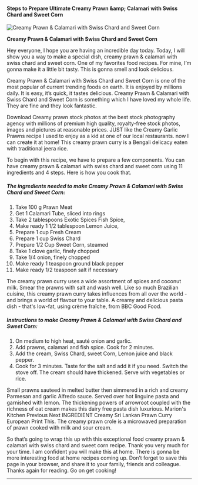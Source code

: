             

#### Steps to Prepare Ultimate Creamy Prawn &amp;amp; Calamari with Swiss Chard and Sweet Corn

![Creamy Prawn &amp; Calamari with Swiss Chard and Sweet Corn](https://img-global.cpcdn.com/recipes/66a4c735c6c37d0a/751x532cq70/creamy-prawn-calamari-with-swiss-chard-and-sweet-corn-recipe-main-photo.jpg)

**Creamy Prawn &amp; Calamari with Swiss Chard and Sweet Corn**

Hey everyone, I hope you are having an incredible day today. Today, I will show you a way to make a special dish, creamy prawn & calamari with swiss chard and sweet corn. One of my favorites food recipes. For mine, I’m gonna make it a little bit tasty. This is gonna smell and look delicious.

Creamy Prawn & Calamari with Swiss Chard and Sweet Corn is one of the most popular of current trending foods on earth. It is enjoyed by millions daily. It is easy, it’s quick, it tastes delicious. Creamy Prawn & Calamari with Swiss Chard and Sweet Corn is something which I have loved my whole life. They are fine and they look fantastic.

Download Creamy prawn stock photos at the best stock photography agency with millions of premium high quality, royalty-free stock photos, images and pictures at reasonable prices. JUST like the Creamy Garlic Prawns recipe I used to enjoy as a kid at one of our local restaurants. now I can create it at home! This creamy prawn curry is a Bengali delicacy eaten with traditional jeera rice.

To begin with this recipe, we have to prepare a few components. You can have creamy prawn & calamari with swiss chard and sweet corn using 11 ingredients and 4 steps. Here is how you cook that.

##### The ingredients needed to make Creamy Prawn & Calamari with Swiss Chard and Sweet Corn:

1.  Take 100 g Prawn Meat
2.  Get 1 Calamari Tube, sliced into rings
3.  Take 2 tablespoons Exotic Spices Fish Spice,
4.  Make ready 1 1/2 tablespoon Lemon Juice,
5.  Prepare 1 cup Fresh Cream
6.  Prepare 1 cup Swiss Chard
7.  Prepare 1/2 Cup Sweet Corn, steamed
8.  Take 1 clove garlic, finely chopped
9.  Take 1/4 onion, finely chopped
10.  Make ready 1 teaspoon ground black pepper
11.  Make ready 1/2 teaspoon salt if necessary

The creamy prawn curry uses a wide assortment of spices and coconut milk. Smear the prawns with salt and wash well. Like so much Brazilian cuisine, this creamy prawn curry takes influences from all over the world - and brings a world of flavour to your table. A creamy and delicious pasta dish - that's low-fat, using crème fraîche, from BBC Good Food.

##### Instructions to make Creamy Prawn & Calamari with Swiss Chard and Sweet Corn:

1.  On medium to high heat, sauté onion and garlic.
2.  Add prawns, calamari and fish spice. Cook for 2 minutes.
3.  Add the cream, Swiss Chard, sweet Corn, Lemon juice and black pepper.
4.  Cook for 3 minutes. Taste for the salt and add it if you need. Switch the stove off. The cream should have thickened. Serve with vegetables or rice.

Small prawns sauteed in melted butter then simmered in a rich and creamy Parmesan and garlic Alfredo sauce. Served over hot linguine pasta and garnished with lemon. The thickening powers of arrowroot coupled with the richness of oat cream makes this dairy free pasta dish luxurious. Marion's Kitchen Previous Next INGREDIENT Creamy Sri Lankan Prawn Curry European Print This. The creamy prawn crole is a microwaved preparation of prawn cooked with milk and sour cream.

So that’s going to wrap this up with this exceptional food creamy prawn & calamari with swiss chard and sweet corn recipe. Thank you very much for your time. I am confident you will make this at home. There is gonna be more interesting food at home recipes coming up. Don’t forget to save this page in your browser, and share it to your family, friends and colleague. Thanks again for reading. Go on get cooking!

* * *